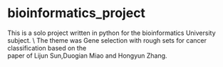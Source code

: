 # bioinformatics_project
This is a solo project written in python for the bioinformatics University subject. \ 
The theme was Gene selection with rough sets for cancer classification based on the \
paper of Lijun Sun,Duogian Miao and Hongyun Zhang.
